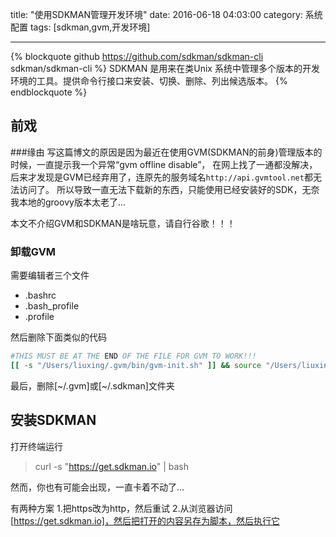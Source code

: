 title: "使用SDKMAN管理开发环境"
date: 2016-06-18 04:03:00
category: 系统配置
tags: [sdkman,gvm,开发环境]

---

{% blockquote github https://github.com/sdkman/sdkman-cli sdkman/sdkman-cli %}
SDKMAN 是用来在类Unix 系统中管理多个版本的开发环境的工具。提供命令行接口来安装、切换、删除、列出候选版本。
{% endblockquote %}

## 前戏
###缘由
写这篇博文的原因是因为最近在使用GVM(SDKMAN的前身)管理版本的时候，一直提示我一个异常“gvm offline disable”，
在网上找了一通都没解决，后来才发现是GVM已经弃用了，连原先的服务域名`http://api.gvmtool.net`都无法访问了。
所以导致一直无法下载新的东西，只能使用已经安装好的SDK，无奈我本地的groovy版本太老了...

本文不介绍GVM和SDKMAN是啥玩意，请自行谷歌！！！

### 卸载GVM
需要编辑者三个文件
- .bashrc
- .bash_profile
- .profile

然后删除下面类似的代码
```bash
#THIS MUST BE AT THE END OF THE FILE FOR GVM TO WORK!!!
[[ -s "/Users/liuxing/.gvm/bin/gvm-init.sh" ]] && source "/Users/liuxing/.gvm/bin/gvm-init.sh"
```

最后，删除[~/.gvm]或[~/.sdkman]文件夹

## 安装SDKMAN

打开终端运行
> curl -s "https://get.sdkman.io" | bash

然而，你也有可能会出现，一直卡着不动了...

有两种方案
1.把https改为http，然后重试
2.从浏览器访问[https://get.sdkman.io]，然后把打开的内容另存为脚本，然后执行它

